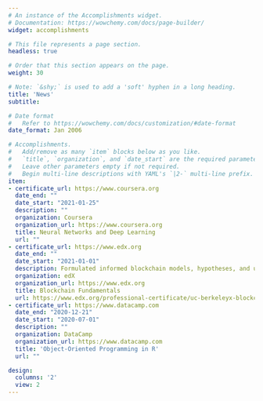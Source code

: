 ```yaml
---
# An instance of the Accomplishments widget.
# Documentation: https://wowchemy.com/docs/page-builder/
widget: accomplishments

# This file represents a page section.
headless: true

# Order that this section appears on the page.
weight: 30

# Note: `&shy;` is used to add a 'soft' hyphen in a long heading.
title: 'News'
subtitle:

# Date format
#   Refer to https://wowchemy.com/docs/customization/#date-format
date_format: Jan 2006

# Accomplishments.
#   Add/remove as many `item` blocks below as you like.
#   `title`, `organization`, and `date_start` are the required parameters.
#   Leave other parameters empty if not required.
#   Begin multi-line descriptions with YAML's `|2-` multi-line prefix.
item:
- certificate_url: https://www.coursera.org
  date_end: ""
  date_start: "2021-01-25"
  description: ""
  organization: Coursera
  organization_url: https://www.coursera.org
  title: Neural Networks and Deep Learning
  url: ""
- certificate_url: https://www.edx.org
  date_end: ""
  date_start: "2021-01-01"
  description: Formulated informed blockchain models, hypotheses, and use cases.
  organization: edX
  organization_url: https://www.edx.org
  title: Blockchain Fundamentals
  url: https://www.edx.org/professional-certificate/uc-berkeleyx-blockchain-fundamentals
- certificate_url: https://www.datacamp.com
  date_end: "2020-12-21"
  date_start: "2020-07-01"
  description: ""
  organization: DataCamp
  organization_url: https://www.datacamp.com
  title: 'Object-Oriented Programming in R'
  url: ""

design:
  columns: '2' 
  view: 2
---
```

